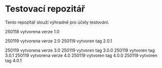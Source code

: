 # Testovací repozitář

Tento repozitář slouží výhradně pro účely testování.

250118 vytvorena verze 1.0

250119 vytvorena verze 2.0
250119 vytvoren tag 2.0.1

250119 vytvorena verze 3.0
250119 vytvoren tag 3.0.0
250119 vytvoren tag 3.0.1
250119 vytvorena verze 4.0
250119 vytvoren tag 4.0.0
250119 vytvoren tag 4.0.1